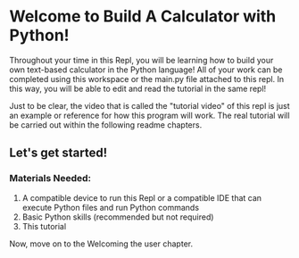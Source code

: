 # Welcome to Build A Calculator with Python!

Throughout your time in this Repl, you will be learning how to build your own text-based calculator in the Python language! All of your work can be completed using this workspace or the main.py file attached to this repl. In this way, you will be able to edit and read the tutorial in the same repl!

Just to be clear, the video that is called the "tutorial video" of this repl is just an example or reference for how this program will work. The real tutorial will be carried out within the following readme chapters.

## Let's get started!

### Materials Needed:
1. A compatible device to run this Repl or a compatible IDE that can execute Python files and run Python commands
2. Basic Python skills (recommended but not required)
3. This tutorial

Now, move on to the Welcoming the user chapter.